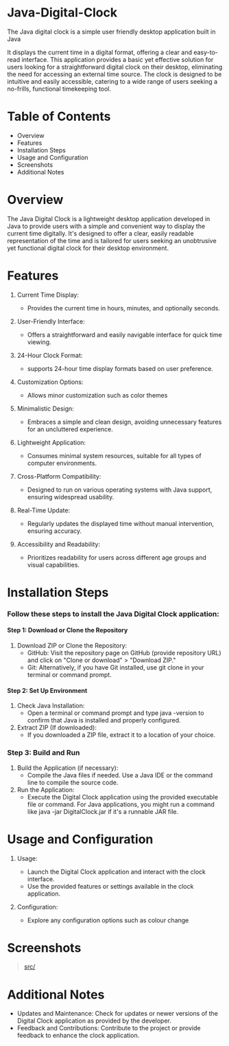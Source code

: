 # Java-Digital-Clock
The Java digital clock is a simple user friendly desktop application built in Java

It displays the current time in a digital format, offering a clear and easy-to-read interface. This application provides a basic yet effective solution for users looking for a straightforward digital clock on their desktop, eliminating the need for accessing an external time source. The clock is designed to be intuitive and easily accessible, catering to a wide range of users seeking a no-frills, functional timekeeping tool.

# Table of Contents
  - Overview
  - Features
  - Installation Steps
  - Usage and Configuration
  - Screenshots
  - Additional Notes

# Overview

The Java Digital Clock is a lightweight desktop application developed in Java to provide users with a simple and convenient
way to display the current time digitally. It's designed to offer a clear, easily readable representation of the time and is
tailored for users seeking an unobtrusive yet functional digital clock for their desktop environment.

# Features

  1. Current Time Display:
     - Provides the current time in hours, minutes, and optionally seconds.

  2. User-Friendly Interface:
     - Offers a straightforward and easily navigable interface for quick time viewing.

  3. 24-Hour Clock Format:
     - supports 24-hour time display formats based on user preference.
 
  4. Customization Options:
     - Allows minor customization such as color themes

  5. Minimalistic Design:
     - Embraces a simple and clean design, avoiding unnecessary features for an uncluttered experience.

  6. Lightweight Application:
     - Consumes minimal system resources, suitable for all types of computer environments.

  7. Cross-Platform Compatibility:
     - Designed to run on various operating systems with Java support, ensuring widespread usability.

  8. Real-Time Update:
     - Regularly updates the displayed time without manual intervention, ensuring accuracy.

  9. Accessibility and Readability:
      - Prioritizes readability for users across different age groups and visual capabilities.


# Installation Steps
### Follow these steps to install the Java Digital Clock application:

#### Step 1: Download or Clone the Repository
  1. Download ZIP or Clone the Repository:
      - GitHub: Visit the repository page on GitHub (provide repository URL) and click on "Clone or download" > "Download ZIP."
      - Git: Alternatively, if you have Git installed, use git clone <repository URL> in your terminal or command prompt.

#### Step 2: Set Up Environment
   1. Check Java Installation:
        - Open a terminal or command prompt and type java -version to confirm that Java is installed and properly configured.
   2. Extract ZIP (If downloaded):
        - If you downloaded a ZIP file, extract it to a location of your choice.

### Step 3: Build and Run
   1. Build the Application (if necessary):
        - Compile the Java files if needed. Use a Java IDE or the command line to compile the source code.
   2. Run the Application:
        - Execute the Digital Clock application using the provided executable file or command. For Java applications,
        you might run a command like java -jar DigitalClock.jar if it's a runnable JAR file.

# Usage and Configuration
   1. Usage:
       - Launch the Digital Clock application and interact with the clock interface.
       - Use the provided features or settings available in the clock application.

   2. Configuration:
      - Explore any configuration options such as colour change

# Screenshots   
> [src/](https://github.com/NonyeP/Java-Digital-Clock/blob/main/ClockWithAlarm.jpg)

# Additional Notes
  - Updates and Maintenance: Check for updates or newer versions of the Digital Clock application as provided by the developer.
  - Feedback and Contributions: Contribute to the project or provide feedback to enhance the clock application.






